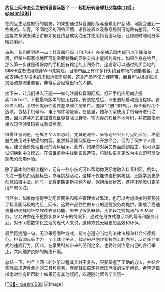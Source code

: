 **约旦上网卡怎么注册抖音国际版？——轻松玩转全球社交媒体[[TG💪+ @esim1088](https://t.me/s/esim1088)]**

在约旦生活或旅行的朋友，如果想通过抖音国际版与全球用户互动，可能会遇到一些挑战。毕竟，不同地区的网络环境、语言设置以及账号规则可能略有差异。今天这篇文章就来详细讲解如何在约旦成功注册并使用抖音国际版，让你随时随地分享精彩瞬间。

首先，我们得明确一点：抖音国际版（TikTok）在全球范围内都可以下载和使用，但某些国家或地区可能需要特殊的网络支持才能顺利操作。如果你身在约旦，那么第一步就是确保你的手机拥有稳定的上网条件。这通常可以通过购买当地的SIM卡或者使用随身WiFi来实现。目前市面上有许多针对约旦市场的流量套餐，比如支持eSIM技术的虚拟运营商服务，这类产品不仅方便携带，而且可以根据需求灵活调整流量套餐，非常适合经常出行的人群。

接下来，让我们进入正题——如何注册抖音国际版。打开手机应用商店搜索“TikTok”，下载最新版本的应用程序。安装完成后，点击图标启动应用程序。首次进入时，系统会提示你需要登录或注册账户。选择“注册”按钮后，你会看到几个选项，包括手机号码、电子邮件地址等。在这里，推荐大家使用手机号码进行注册，因为这种方式更加直观且容易验证身份。输入你的约旦本地号码，并按照指示接收短信验证码完成验证步骤。

值得注意的是，在填写个人信息时，尤其是昵称、头像这些公开可见的部分，尽量避免使用过于敏感的内容。虽然抖音国际版是一个开放平台，但为了保护个人隐私，建议谨慎处理自己的资料展示。此外，如果你对英文界面感到陌生，也可以尝试切换到中文模式。在设置菜单中找到语言选项，将默认语言更改为中文即可享受熟悉的使用体验。

除了基本的注册流程外，还有一些小技巧可以帮助你更好地融入抖音社区。例如，关注一些热门话题标签，参与挑战活动，这样不仅能快速积累粉丝，还能学到更多创意拍摄手法。同时，记得定期更新视频内容，保持活跃状态，这样才能吸引更多用户的关注。

当然啦，如果你觉得手动配置网络和账户管理太过繁琐，也可以考虑直接购买预装了抖音国际版的约旦上网卡。这种产品往往由专业的通信服务商提供，集成了高速流量和便捷的社交软件安装功能，省去了很多麻烦。比如我之前提到的eSIM服务，它允许你在不更换实体SIM卡的情况下，通过在线方式激活新的号码和服务计划。对于习惯数字化生活的现代人来说，这种方式无疑更加高效和环保。

最后再提醒一句，无论采用哪种方式，都务必遵守当地的法律法规和社会公德规范。抖音国际版作为一个全球化平台，鼓励用户创作积极向上的内容，反对任何形式的违规行为。因此，在享受科技带来的便利之余，也要时刻注意自己的言行举止，共同维护良好的网络环境。

总结一下，约旦上网卡的注册过程其实并不复杂，只要掌握了正确的方法，并结合实际需求选择合适的工具和服务，就能轻松搞定抖音国际版的注册问题。希望这篇指南对你有所帮助！如果还有其他疑问，欢迎随时留言交流哦~

[[TG💪+ @esim1088](https://t.me/s/esim1088) ![Image](https://i.postimg.cc/4NQfJmqS/Snipaste-2025-05-13-00-14-12.png)]
